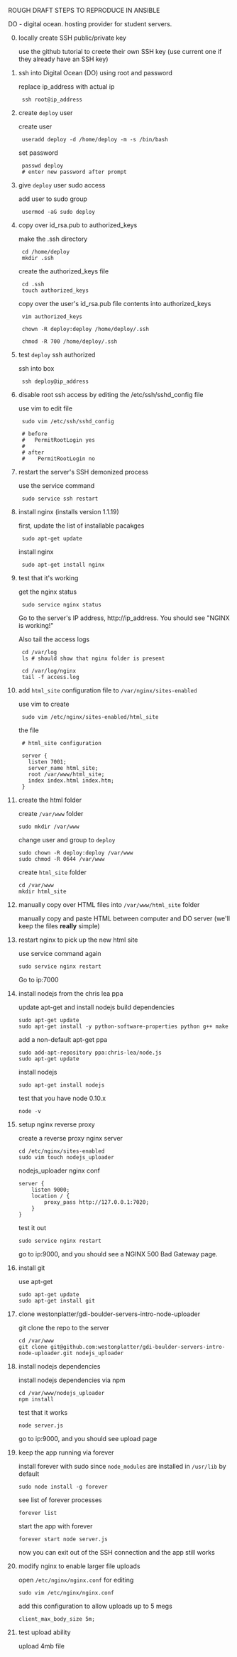 ROUGH DRAFT STEPS TO REPRODUCE IN ANSIBLE

DO - digital ocean. hosting provider for student servers.


0. locally create SSH public/private key

    use the github tutorial to creete their own SSH key (use current one if they already have an SSH key)

1. ssh into Digital Ocean (DO) using root and password

    replace ip_address with actual ip
  
        ssh root@ip_address
    

2. create `deploy` user
  
    create user

        useradd deploy -d /home/deploy -m -s /bin/bash

    set password
  
        passwd deploy
        # enter new password after prompt
  

3. give `deploy` user sudo access

    add user to sudo group
        
        usermod -aG sudo deploy
  
  
4. copy over id_rsa.pub to authorized_keys
  
    make the .ssh directory
  
        cd /home/deploy
        mkdir .ssh
  
  
    create the authorized_keys file
  
        cd .ssh
        touch authorized_keys
  
  
    copy over the user's id_rsa.pub file contents into authorized_keys
  
        vim authorized_keys
  
        chown -R deploy:deploy /home/deploy/.ssh
  
        chmod -R 700 /home/deploy/.ssh


4. test `deploy` ssh authorized

    ssh into box 
        
        ssh deploy@ip_address
  
  
5. disable root ssh access by editing the /etc/ssh/sshd_config file
  
    use vim to edit file
    
        sudo vim /etc/ssh/sshd_config
  
        # before
        #   PermitRootLogin yes
        #
        # after
        #    PermitRootLogin no

  
6. restart the server's SSH demonized process

    use the service command 
  
        sudo service ssh restart
  

7. install nginx (installs version 1.1.19)
  
    first, update the list of installable pacakges
  
        sudo apt-get update
  
  
    install nginx
  
        sudo apt-get install nginx
  
  
8. test that it's working

    get the nginx status
  
        sudo service nginx status
  
  
    Go to the server's IP address, http://ip_address. You should see "NGINX is working!"
  
    Also tail the access logs
  
  
        cd /var/log
        ls # should show that nginx folder is present
  
        cd /var/log/nginx
        tail -f access.log
  

9. add `html_site` configuration file to `/var/nginx/sites-enabled`

    use vim to create 
        
        sudo vim /etc/nginx/sites-enabled/html_site
  
  
    the file 
      
        # html_site configuration 
        
        server {
          listen 7001;
          server_name html_site;
          root /var/www/html_site;
          index index.html index.htm;
        }
  


10. create the html folder 

    create `/var/www` folder
  
        sudo mkdir /var/www
  
  
    change user and group to `deploy`
  
        sudo chown -R deploy:deploy /var/www
        sudo chmod -R 0644 /var/www
  
  
    create `html_site` folder
  
        cd /var/www
        mkdir html_site
  

11. manually copy over HTML files into `/var/www/html_site` folder

    manually copy and paste HTML between computer and DO server (we'll keep the files __really__ simple)
  
  
12. restart nginx to pick up the new html site
  
    use service command again
      
        sudo service nginx restart
  
    Go to ip:7000

13. install nodejs from the chris lea ppa
  
    update apt-get and install nodejs build dependencies
  
        sudo apt-get update
        sudo apt-get install -y python-software-properties python g++ make
    
    
    add a non-default apt-get ppa
  
        sudo add-apt-repository ppa:chris-lea/node.js
        sudo apt-get update
  
  
    install nodejs
  
        sudo apt-get install nodejs
  

    test that you have node 0.10.x
    
        node -v
  

14. setup nginx reverse proxy
  
    create a reverse proxy nginx server 
  
        cd /etc/nginx/sites-enabled
        sudo vim touch nodejs_uploader
  
  
    nodejs_uploader nginx conf 
  
        server {
            listen 9000;
            location / { 
                proxy_pass http://127.0.0.1:7020;
            } 
        }
  
  
    test it out
  
        sudo service nginx restart
      
  
    go to ip:9000, and you should see a NGINX 500 Bad Gateway page.

15. install git

    use apt-get
      
        sudo apt-get update
        sudo apt-get install git
  
  
16. clone westonplatter/gdi-boulder-servers-intro-node-uploader
  
    git clone the repo to the server
  
        cd /var/www
        git clone git@github.com:westonplatter/gdi-boulder-servers-intro-node-uploader.git nodejs_uploader
  
    
17. install nodejs dependencies

    install nodejs dependencies via npm
  
        cd /var/www/nodejs_uploader
        npm install
  
  
    test that it works
  
        node server.js
  
  
    go to ip:9000, and you should see upload page

18. keep the app running via forever

    install forever with sudo since `node_modules` are installed in `/usr/lib` by default
  
        sudo node install -g forever

  
    see list of forever processes
  
        forever list
  
  
    start the app with forever
  
        forever start node server.js
  
  
    now you can exit out of the SSH connection and the app still works

19. modify nginx to enable larger file uploads

    open `/etc/nginx/nginx.conf` for editing
    
        sudo vim /etc/nginx/nginx.conf
    
    add this configuration to allow uploads up to 5 megs
        
        client_max_body_size 5m;

20. test upload ability
    
    upload 4mb file


